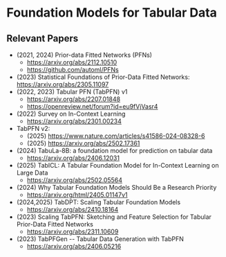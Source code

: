 # Foundation Models for Tabular Data

## Relevant Papers
- (2021, 2024) Prior-data Fitted Networks (PFNs)
   - https://arxiv.org/abs/2112.10510
   - https://github.com/automl/PFNs
- (2023) Statistical Foundations of Prior-Data Fitted Networks: https://arxiv.org/abs/2305.11097
- (2022, 2023) Tabular PFN (TabPFN) v1
   - https://arxiv.org/abs/2207.01848
   - https://openreview.net/forum?id=eu9fVjVasr4
- (2022) Survey on In-Context Learning
   - https://arxiv.org/abs/2301.00234
- TabPFN v2:
   - (2025) https://www.nature.com/articles/s41586-024-08328-6
   - (2025) https://arxiv.org/abs/2502.17361
- (2024) TabuLa-8B: a foundation model for prediction on tabular data
   - https://arxiv.org/abs/2406.12031
- (2025) TabICL: A Tabular Foundation Model for In-Context Learning on Large Data
   - https://arxiv.org/abs/2502.05564
- (2024) Why Tabular Foundation Models Should Be a Research Priority
   - https://arxiv.org/html/2405.01147v1
- (2024,2025) TabDPT: Scaling Tabular Foundation Models
   - https://arxiv.org/abs/2410.18164
- (2023) Scaling TabPFN: Sketching and Feature Selection for Tabular Prior-Data Fitted Networks
   - https://arxiv.org/abs/2311.10609
- (2023) TabPFGen -- Tabular Data Generation with TabPFN
   - https://arxiv.org/abs/2406.05216
